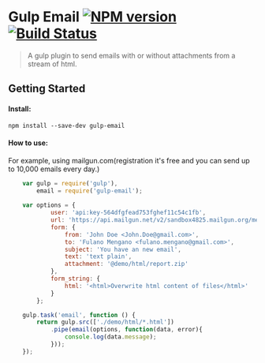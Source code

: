 
# Gulp Email [![NPM version][npm-image]][npm-url] [![Build Status][travis-image]][travis-url]

> A gulp plugin to send emails with or without attachments from a stream of html.


## Getting Started

#### Install:

```
npm install --save-dev gulp-email
```

#### How to use:

For example, using mailgun.com(registration it's free and you can send up to 10,000 emails every day.)

```javascript
    var gulp = require('gulp'),
        email = require('gulp-email');
    
    var options = {
            user: 'api:key-564dfgfead753fghef11c54c1fb',
            url: 'https://api.mailgun.net/v2/sandbox4825.mailgun.org/messages',
            form: {
                from: 'John Doe <John.Doe@gmail.com>',
                to: 'Fulano Mengano <fulano.mengano@gmail.com>',
                subject: 'You have an new email',
                text: 'text plain',
                attachment: '@demo/html/report.zip'
            },
            form_string: {
                html: '<html>Overwrite html content of files</html>'
            }
        };

    gulp.task('email', function () {
        return gulp.src(['./demo/html/*.html'])
            .pipe(email(options, function(data, error){
                console.log(data.message);
            }));
    });
```




[npm-url]: https://www.npmjs.org/package/gulp-email
[npm-image]: http://img.shields.io/npm/v/gulp-email.svg

[travis-url]: https://travis-ci.org/jansanchez/gulp-email
[travis-image]: http://img.shields.io/travis/jansanchez/gulp-email.svg

